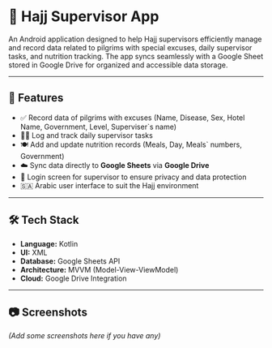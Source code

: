 # 🕋 Hajj Supervisor App

An Android application designed to help Hajj supervisors efficiently manage and record data related to pilgrims with special excuses, daily supervisor tasks, and nutrition tracking. The app syncs seamlessly with a Google Sheet stored in Google Drive for organized and accessible data storage.

---

## 📌 Features

- ✅ Record data of pilgrims with excuses (Name, Disease, Sex, Hotel Name, Government, Level, Superviser`s name)
- 🧑‍💼 Log and track daily supervisor tasks
- 🍽️ Add and update nutrition records (Meals, Day, Meals` numbers, Government)
- ☁️ Sync data directly to **Google Sheets** via **Google Drive**
- 🔐 Login screen for supervisor to ensure privacy and data protection
- 🇸🇦 Arabic user interface to suit the Hajj environment

---

## 🛠️ Tech Stack

- **Language:** Kotlin
- **UI:** XML 
- **Database:** Google Sheets API
- **Architecture:** MVVM (Model-View-ViewModel)
- **Cloud:** Google Drive Integration

---

## 📷 Screenshots

*(Add some screenshots here if you have any)*

